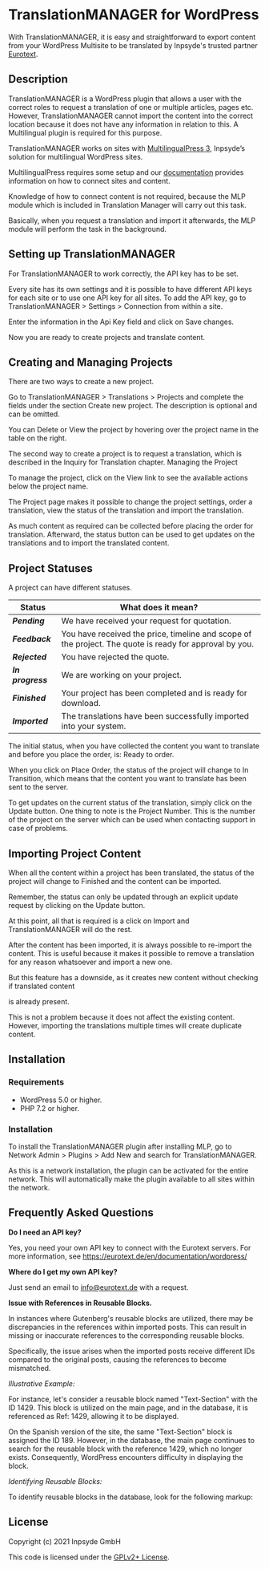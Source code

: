 
# TranslationMANAGER for WordPress
With TranslationMANAGER, it is easy and straightforward to export content from your WordPress Multisite to be translated by Inpsyde's trusted partner [Eurotext](https://eurotext.de/en/).

## Description

TranslationMANAGER is a WordPress plugin that allows a user with the correct roles to request a translation of one or multiple articles, pages etc.  However, TranslationMANAGER cannot import the content into the correct location because it does not have any information in relation to this. A Multilingual plugin is required for this purpose. 

TranslationMANAGER works on sites with [MultilingualPress 3](https://multilingualpress.org/), Inpsyde’s solution for multilingual WordPress sites.

MultilingualPress requires some setup and our [documentation](https://multilingualpress.org/docs-category/multilingualpress-3-getting-started/) provides information on how to connect sites and content.

Knowledge of how to connect content is not required, because the MLP module which is included in Translation Manager will carry out this task.

Basically, when you request a translation and import it afterwards, the MLP module will perform the task in the background.

## Setting up TranslationMANAGER

For TranslationMANAGER to work correctly, the API key has to be set.

Every site has its own settings and it is possible to have different API keys for each site or to use one API key for all sites.
To add the API key, go to TranslationMANAGER > Settings > Connection from within a site.

Enter the information in the Api Key field and click on Save changes.

Now you are ready to create projects and translate content.

## Creating and Managing Projects

There are two ways to create a new project.

Go to TranslationMANAGER > Translations > Projects and complete the fields under the section Create new project. The description is optional and can be omitted.

You can Delete or View the project by hovering over the project name in the table on the right.

The second way to create a project is to request a translation, which is described in the Inquiry for Translation chapter.
Managing the Project

To manage the project, click on the View link to see the available actions below the project name.

The Project page makes it possible to change the project settings, order a translation, view the status of the translation and import the translation.

As much content as required can be collected before placing the order for translation.
Afterward, the status button can be used to get updates on the translations and to import the translated content.

## Project Statuses

A project can have different statuses.

| Status | What does it mean? |
| --- | --- |
| ***Pending*** | We have received your request for quotation. |
| ***Feedback*** | You have received the price, timeline and scope of the project. The quote is ready for approval by you. |
| ***Rejected*** | You have rejected the quote. |
| ***In progress*** | We are working on your project. |
| ***Finished*** | Your project has been completed and is ready for download. |
| ***Imported*** | The translations have been successfully imported into your system. |

The initial status, when you have collected the content you want to translate and before you place the order, is: Ready to order.

When you click on Place Order, the status of the project will change to In Transition, which means
that the content you want to translate has been sent to the server.

To get updates on the current status of the translation, simply click on the Update button.
One thing to note is the Project Number. This is the number of the project on the server
which can be used when contacting support in case of problems.

## Importing Project Content

When all the content within a project has been translated, the status of the project will change to Finished and the content can be imported.

Remember, the status can only be updated through an explicit update request by clicking on the Update button.

At this point, all that is required is a click on Import and TranslationMANAGER will do the rest.

After the content has been imported, it is always possible to re-import the content. This is useful because it makes it possible to remove a translation for any reason whatsoever and import a new one.

But this feature has a downside, as it creates new content without checking if translated content

 is already present.

This is not a problem because it does not affect the existing content. However, importing the translations multiple times will create duplicate content.

## Installation

### Requirements

-   WordPress 5.0 or higher.
-   PHP 7.2 or higher.

### Installation

To install the TranslationMANAGER plugin after installing MLP, go to Network Admin > Plugins > Add New and search for TranslationMANAGER.

As this is a network installation, the plugin can be activated for the entire network.
This will automatically make the plugin available to all sites within the network.

## Frequently Asked Questions
**Do I need an API key?**

Yes, you need your own API key to connect with the Eurotext servers. For more information, see https://eurotext.de/en/documentation/wordpress/

**Where do I get my own API key?**

Just send an email to info@eurotext.de with a request.

**Issue with References in Reusable Blocks.**

In instances where Gutenberg's reusable blocks are utilized, there may be discrepancies in the references within imported posts. This can result in missing or inaccurate references to the corresponding reusable blocks.

Specifically, the issue arises when the imported posts receive different IDs compared to the original posts, causing the references to become mismatched.

*Illustrative Example:*

For instance, let's consider a reusable block named "Text-Section" with the ID 1429. This block is utilized on the main page, and in the database, it is referenced as Ref: 1429, allowing it to be displayed.

On the Spanish version of the site, the same "Text-Section" block is assigned the ID 189. However, in the database, the main page continues to search for the reusable block with the reference 1429, which no longer exists. Consequently, WordPress encounters difficulty in displaying the block.

*Identifying Reusable Blocks:*

To identify reusable blocks in the database, look for the following markup: *<!-- wp:block {"ref":1429} /-->*

## License
Copyright (c) 2021 Inpsyde GmbH

This code is licensed under the  [GPLv2+ License](https://github.com/inpsyde/multilingualpress/blob/develop/LICENSE).
